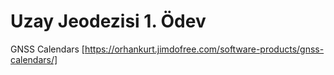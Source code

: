 # Uzay Jeodezisi 1. Ödev

GNSS Calendars [https://orhankurt.jimdofree.com/software-products/gnss-calendars/]
